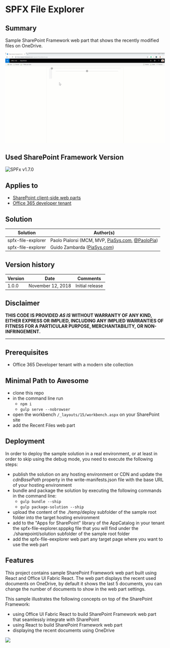 # SPFX File Explorer

## Summary

Sample SharePoint Framework web part that shows the recently modified files on OneDrive.

![SPFX File Explorer in action](./assets/Recent-Files-Web-Part.gif)

## Used SharePoint Framework Version

![SPFx v1.7.0](https://img.shields.io/badge/SPFx-1.7.0-green.svg)

## Applies to

* [SharePoint client-side web parts](https://docs.microsoft.com/en-us/sharepoint/dev/spfx/web-parts/overview-client-side-web-parts)
* [Office 365 developer tenant](http://dev.office.com/sharepoint/docs/spfx/set-up-your-developer-tenant)

## Solution

Solution|Author(s)
--------|---------
spfx-file-explorer|Paolo Pialorsi (MCM, MVP, [PiaSys.com](https://piasys.com), [@PaoloPia](https://twitter.com/PaoloPia))
spfx-file-explorer|Guido Zambarda ([PiaSys.com](https://piasys.com))

## Version history

Version|Date|Comments
-------|----|--------
1.0.0|November 12, 2018|Initial release

## Disclaimer

**THIS CODE IS PROVIDED *AS IS* WITHOUT WARRANTY OF ANY KIND, EITHER EXPRESS OR IMPLIED, INCLUDING ANY IMPLIED WARRANTIES OF FITNESS FOR A PARTICULAR PURPOSE, MERCHANTABILITY, OR NON-INFRINGEMENT.**

---

## Prerequisites

* Office 365 Developer tenant with a modern site collection

## Minimal Path to Awesome

* clone this repo
* in the command line run
  * `npm i`
  * `gulp serve --nobrowser`
* open the workbench `/_layouts/15/workbench.aspx` on your SharePoint site
* add the Recent Files web part

## Deployment

In order to deploy the sample solution in a real environment, or at least in order to skip using the debug mode, you need to execute the following steps:
* publish the solution on any hosting environment or CDN and update the _cdnBasePath_ property in the write-manifests.json file with the base URL of your hosting environment
* bundle and package the solution by executing the following commands in the command line:
  * `gulp bundle --ship`
  * `gulp package-solution --ship`
* upload the content of the ./temp/deploy subfolder of the sample root folder into the target hosting environment
* add to the "Apps for SharePoint" library of the AppCatalog in your tenant the spfx-file-explorer.spppkg file that you will find under the ./sharepoint/solution subfolder of the sample root folder
* add the spfx-file-eexplorer web part any target page where you want to use the web part

## Features

This project contains sample SharePoint Framework web part built using React and Office UI Fabric React. The web part displays the recent used documents on OneDrive, by default it shows the last 5 documents, you can change the number of documents to show in the web part settings.

This sample illustrates the following concepts on top of the SharePoint Framework:

* using Office UI Fabric React to build SharePoint Framework web part that seamlessly integrate with SharePoint
* using React to build SharePoint Framework web part
* displaying the recent documents using OneDrive

<img src="https://telemetry.sharepointpnp.com/onedrive-community-samples/samples/spfx-recent-files" />
